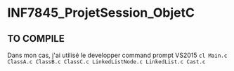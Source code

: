 # INF7845_ProjetSession_ObjetC

## TO COMPILE
Dans mon cas, j'ai utilisé le developper command prompt VS2015
`cl Main.c ClassA.c ClassB.c ClassC.c LinkedListNode.c LinkedList.c Cast.c`
